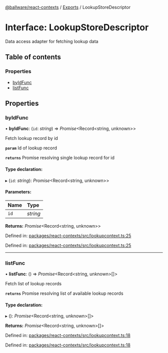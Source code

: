 [@ballware/react-contexts](../README.md) / [Exports](../modules.md) / LookupStoreDescriptor

# Interface: LookupStoreDescriptor

Data access adapter for fetching lookup data

## Table of contents

### Properties

- [byIdFunc](lookupstoredescriptor.md#byidfunc)
- [listFunc](lookupstoredescriptor.md#listfunc)

## Properties

### byIdFunc

• **byIdFunc**: (`id`: *string*) => *Promise*<Record<string, unknown\>\>

Fetch lookup record by id

**`param`** Id of lookup record

**`returns`** Promise resolving single lookup record for id

#### Type declaration:

▸ (`id`: *string*): *Promise*<Record<string, unknown\>\>

#### Parameters:

Name | Type |
:------ | :------ |
`id` | *string* |

**Returns:** *Promise*<Record<string, unknown\>\>

Defined in: [packages/react-contexts/src/lookupcontext.ts:25](https://github.com/ballware/ballware-client/blob/e25f4ba/packages/react-contexts/src/lookupcontext.ts#L25)

Defined in: [packages/react-contexts/src/lookupcontext.ts:25](https://github.com/ballware/ballware-client/blob/e25f4ba/packages/react-contexts/src/lookupcontext.ts#L25)

___

### listFunc

• **listFunc**: () => *Promise*<Record<string, unknown\>[]\>

Fetch list of lookup records

**`returns`** Promise resolving list of available lookup records

#### Type declaration:

▸ (): *Promise*<Record<string, unknown\>[]\>

**Returns:** *Promise*<Record<string, unknown\>[]\>

Defined in: [packages/react-contexts/src/lookupcontext.ts:18](https://github.com/ballware/ballware-client/blob/e25f4ba/packages/react-contexts/src/lookupcontext.ts#L18)

Defined in: [packages/react-contexts/src/lookupcontext.ts:18](https://github.com/ballware/ballware-client/blob/e25f4ba/packages/react-contexts/src/lookupcontext.ts#L18)
